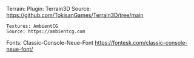 Terrain:
    Plugin: Terrain3D
    Source: https://github.com/TokisanGames/Terrain3D/tree/main

    Textures: AmbientCG
    Source: https://ambientcg.com

Fonts:
    Classic-Console-Neue-Font
    https://fontesk.com/classic-console-neue-font/